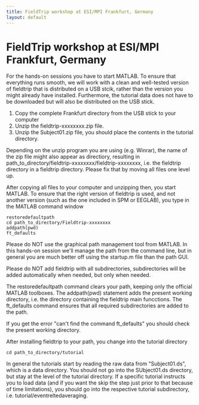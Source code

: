 ```yaml
---
title: FieldTrip workshop at ESI/MPI Frankfurt, Germany
layout: default
---
```


#  FieldTrip workshop at ESI/MPI Frankfurt, Germany 

For the hands-on sessions you have to start MATLAB. To ensure that
everything runs smooth, we will work with a clean and well-tested
version of fieldtrip that is distributed on a USB stcik, rather than the version you might already
have installed. Furthermore, the tutorial data does not have to be
downloaded but will also be distributed on the USB stick.

 1.  Copy the complete Frankfurt directory from the USB stick to your computer
 2.  Unzip the fieldtrip-xxxxxxxx.zip file. 
 3.  Unzip the Subject01.zip file, you should place the contents in the tutorial directory.

<div class="alert-danger">
Depending on the unzip program you are using (e.g. Winrar), the name
of the zip file might also appear as directiory, resulting in
path_to_directory/fieldtrip-xxxxxxxx/fieldtrip-xxxxxxxx, i.e. the
fieldtrip directory in a fieldtrip directory. Please fix that by
moving all files one level up.
</div>

After copying all files to your computer and unzipping then, you start MATLAB. To ensure that the right version of fieldtrip is used, and not another version (such as the one included in SPM or EEGLAB), you type in the MATLAB command window

    restoredefaultpath
    cd path_to_directory/Fieldtrip-xxxxxxxx
    addpath(pwd)
    ft_defaults

<div class="alert-danger">
Please do NOT use the graphical path management tool from MATLAB. In this hands-on session we'll manage the path from the command line, but in general you are much better off using the startup.m file than the path GUI.

Please do NOT add fieldtrip with all subdirectories, subdirectories will be added automatically when needed, but only when needed.
</div>

The restoredefaultpath command clears your path, keeping only the
official MATLAB toolboxes. The addpath(pwd) statement adds the
present working directory, i.e. the directory containing the fieldtrip
main funcctions. The ft_defaults command ensures that all required
subdirectories are added to the path.

If you get the error "can't find the command ft_defaults" you should check the present working directory. 

After installing fieldtrip to your path, you change into the tutorial directory

    cd path_to_directory/tutorial

In general the tutorials start by reading the raw data from
"Subject01.ds", which is a data directory. You should not go into
the SUbject01.ds directory, but stay at the level of the tutorial
directory. If a specific tutorial instructs you to load data (and
if you want the skip the step just prior to that because of time
limitations), you should go into the respective tutorial subdirectory,
i.e. tutorial/eventreltedaveraging.

